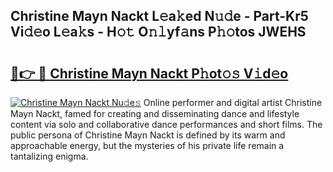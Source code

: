 ## Christine Mayn Nackt L𝚎a𝚔ed N𝚞𝚍e - Part-Kr5 Vi𝚍𝚎o L𝚎a𝚔s - H𝚘𝚝 O𝚗𝚕yf𝚊ns P𝚑𝚘tos JWEHS

# <h2><a href="http://kf860w.oniu.top/?m=Christine+Mayn+Nackt">🔗👉 🔴 Christine Mayn Nackt P𝚑ot𝚘𝚜 V𝚒d𝚎o</a></h2>

[![Christine Mayn Nackt Nu𝚍e𝚜](https://i.imgur.com/0qMVB7G.gif)](http://kf860w.oniu.top/?m=Christine+Mayn+Nackt)
Online performer and digital artist Christine Mayn Nackt, famed for creating and disseminating dance and lifestyle content via solo and collaborative dance performances and short films. The public persona of Christine Mayn Nackt is defined by its warm and approachable energy, but the mysteries of his private life remain a tantalizing enigma.  
